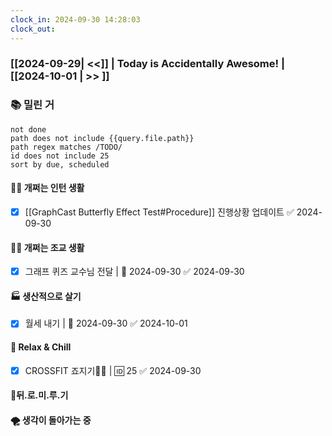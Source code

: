 ```yaml
---
clock_in: 2024-09-30 14:28:03
clock_out: 
---
```

### [[2024-09-29| <<]] | **Today is Accidentally Awesome!** | [[2024-10-01 | >> ]]

### 📚 밀린 거
```tasks
not done 
path does not include {{query.file.path}}
path regex matches /TODO/
id does not include 25
sort by due, scheduled
```

#### 🤦‍♂️ 개쩌는 인턴 생활
- [x] [[GraphCast Butterfly Effect Test#Procedure]] 진행상황 업데이트 ✅ 2024-09-30

#### 👨‍🏫 개쩌는 조교 생활
- [x] 그래프 퀴즈 교수님 전달 | 📅 2024-09-30 ✅ 2024-09-30

#### 🏭 생산적으로 살기
- [x] 월세 내기 | 📅 2024-09-30 ✅ 2024-10-01

#### 🍻 Relax & Chill 
- [x] CROSSFIT 죠지기🏋️‍♀️ | 🆔 25 ✅ 2024-09-30


#### 💨뒤.로.미.루.기

#### 🌪 생각이 돌아가는 중